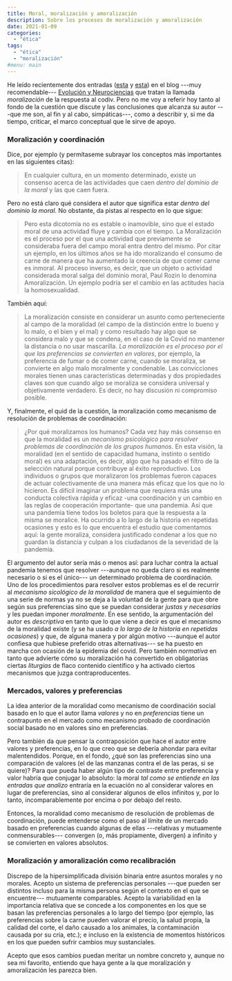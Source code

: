 ```yaml
---
title: Moral, moralización y amoralización
description: Sobre los procesos de moralización y amoralización
date: 2021-01-09
categories:
  - "ética"
tags:
  - "ética"
  - "moralización"
#menu: main
---
```


He leído recientemente dos entradas ([esta](https://evolucionyneurociencias.blogspot.com/2020/12/sobre-la-moralizacion-de-la-respuesta.html) y [esta](https://evolucionyneurociencias.blogspot.com/2020/12/moralizacion-de-la-respuesta-la-covid.html)) en el blog ---muy recomendable--- [Evolución y Neurociencias](https://evolucionyneurociencias.blogspot.com/) que tratan la llamada _moralización_ de la respuesta al codiv. Pero no me voy a referir hoy tanto al fondo de la cuestión que discute y las conclusiones que alcanza su autor ---que me son, al fin y al cabo, simpáticas---, como a describir y, si me da tiempo, criticar, el marco conceptual que le sirve de apoyo.


### Moralización y coordinación

Dice, por ejemplo (y permítaseme subrayar los conceptos más importantes en las siguientes citas):

> En cualquier cultura, en un momento determinado, existe un consenso acerca de las actividades que caen _dentro del dominio de la moral_ y las que caen fuera.

Pero no está claro qué considera el autor que significa estar _dentro del dominio la moral_. No obstante, da pistas al respecto en lo que sigue:

> Pero esta dicotomía no es estable o inamovible, sino que el estado moral de una actividad fluye y cambia con el tiempo. La Moralización es el proceso por el que una actividad que previamente se consideraba fuera del campo moral entra dentro del mismo. Por citar un ejemplo, en los últimos años se ha ido moralizando el consumo de carne de manera que ha aumentado la creencia de que comer carne es inmoral. Al proceso inverso, es decir, que un objeto o actividad considerada moral salga del dominio moral, Paul Rozin lo denomina Amoralización. Un ejemplo podría ser el cambio en las actitudes hacia la homosexualidad.

También aquí:

> La moralización consiste en considerar un asunto como perteneciente al campo de la moralidad (el campo de la distinción entre lo bueno y lo malo, o el bien y el mal) y como resultado hay algo que se considera malo y que se condena, en el caso de la Covid no mantener la distancia o no usar mascarilla. _La moralización es el proceso por el que las preferencias se convierten en valores_, por ejemplo, la preferencia de fumar o de comer carne, cuando se moraliza, se convierte en algo malo moralmente y condenable. Las convicciones morales tienen unas características determinadas y dos propiedades claves son que cuando algo se moraliza se considera universal y objetivamente verdadero. Es decir, no hay discusión ni compromiso posible.

Y, finalmente, el quid de la cuestión, la moralización como mecanismo de resolución de problemas de coordinación:

> ¿Por qué moralizamos los humanos? Cada vez hay más consenso en que la moralidad es un _mecanismo psicológico para resolver problemas de coordinación de los grupos humanos_. En esta visión, la moralidad (en el sentido de capacidad humana, instinto o sentido moral) es una adaptación, es decir, algo que ha pasado el filtro de la selección natural porque contribuye al éxito reproductivo. Los individuos o grupos que moralizaron los problemas fueron capaces de actuar colectivamente de una manera más eficaz que los que no lo hicieron. Es difícil imaginar un problema que requiera más una conducta colectiva rápida y eficaz -una coordinación y un cambio en las reglas de cooperación importante-  que una pandemia. Así que una pandemia tiene todos los boletos para que la respuesta a la misma se moralice. Ha ocurrido a lo largo de la historia en repetidas ocasiones y esto es lo que encuentra el estudio que comentamos aquí: la gente moraliza, considera justificado condenar a los que no guardan la distancia y culpan a los ciudadanos de la severidad de la pandemia.

El argumento del autor sería más o menos así: para luchar contra la actual pandemia tenemos que resolver ---aunque no queda claro si es realmente necesario o si es el único--- un determinado problema de coordinación. Uno de los procedimientos para resolver estos problemas es el de recurrir al _mecanismo sicológico de la moralidad_ de manera que el seguimiento de una serie de normas ya no se deja a la voluntad de la gente para que obre según sus preferencias sino que se puedan considerar _justas y necesarias_ y les puedan imponer _moralmente_. En ese sentido, la argumentación del autor es _descriptiva_ en tanto que lo que viene a decir es que el mecanismo de la moralidad existe (y se ha usado _a lo largo de la historia en repetidas ocasiones_) y que, de alguna manera y por algún motivo ---aunque el autor confiesa que hubiese preferido otras alternativas--- se ha puesto en marcha con ocasión de la epidemia del covid. Pero también _normativa_ en tanto que advierte cómo su moralización ha convertido en obligatorias ciertas _liturgias_ de flaco contenido científico y ha activado ciertos mecanismos que juzga contraproducentes.


### Mercados, valores y preferencias

La idea anterior de la moralidad como mecanismo de coordinación social basado en lo que el autor llama _valores_ y no en _preferencias_ tiene un contrapunto en el mercado como mecanismo probado de coordinación social basado no en valores sino en preferencias.

Pero también da que pensar la contraposición que hace el autor entre valores y preferencias, en lo que creo que se debería ahondar para evitar malentendidos. Porque, en el fondo, ¿qué son las preferencias sino una comparación de valores (el de las manzanas contra el de las peras, si se quiere)? Para que pueda haber algún tipo de contraste entre preferencia y valor habría que conjugar lo absoluto: la moral _tal como se entiende en las entradas que analizo_ entraría en la ecuación no al considerar valores en lugar de preferencias, sino al considerar algunos de ellos infinitos y, por lo tanto, incomparablemente por encima o por debajo del resto.

Entonces, la moralidad como mecanismo de resolución de problemas de coordinación, puede entenderse como el paso al límite de un mercado basado en preferencias cuando algunas de ellas ---relativas y mutuamente conmensurables--- convergen (o, más propiamente, divergen) a infinito y se convierten en valores absolutos.


### Moralización y amoralización como recalibración

Discrepo de la hipersimplificada división binaria entre asuntos morales y no morales. Acepto un sistema de preferencias personales ---que pueden ser distintos incluso para la misma persona según el contexto en el que se encuentre--- mutuamente comparables. Acepto la variabilidad en la importancia relativa que se concede a los componentes en los que se basan las preferencias personales a lo largo del tiempo (por ejemplo, las preferencias sobre la carne pueden valorar el precio, la salud propia, la calidad del corte, el daño causado a los animales, la contaminación causada por su cría, etc.); e incluso en la existencia de momentos históricos en los que pueden sufrir cambios muy sustanciales.

Acepto que esos cambios puedan meritar un nombre concreto y, aunque no sea mi favorito, entiendo que haya gente a la que moralización y amoralización les parezca bien.